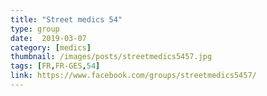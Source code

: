 ```yaml
---
title: "Street medics 54"
type: group
date:  2019-03-07
category: [medics]
thumbnail: /images/posts/streetmedics5457.jpg
tags: [FR,FR-GES,54]
link: https://www.facebook.com/groups/streetmedics5457/
---
```

